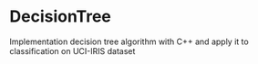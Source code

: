 # DecisionTree
Implementation decision tree algorithm with C++ and apply it to classification on UCI-IRIS dataset
